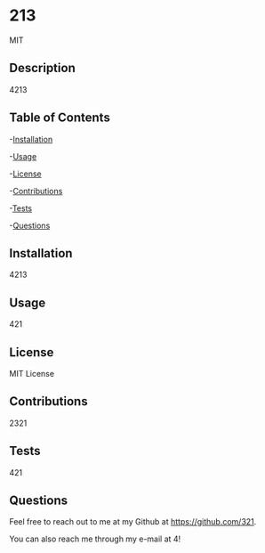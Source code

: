 # 213

  MIT

  ## Description
  4213

  ## Table of Contents

  -[Installation](#Installation)

  -[Usage](#Usage)

  -[License](#License)

  -[Contributions](#Contributions)

  -[Tests](#Tests)

  -[Questions](#Questions)

  ## Installation
  4213

  ## Usage
  421

  ## License
  MIT License

  ## Contributions
  2321

  ## Tests
  421

  ## Questions
  Feel free to reach out to me at my Github at https://github.com/321.

  You can also reach me through my e-mail at 4!

  